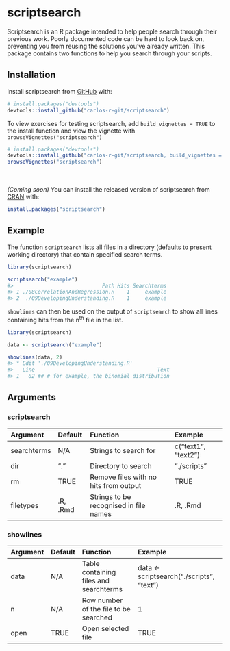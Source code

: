 
<!-- README.md is generated from README.Rmd. Please edit that file -->

# scriptsearch

<!-- badges: start -->

<!-- badges: end -->

Scriptsearch is an R package intended to help people search through
their previous work. Poorly documented code can be hard to look back on,
preventing you from reusing the solutions you’ve already written. This
package contains two functions to help you search through your scripts.

## Installation

Install scriptsearch from [GitHub](https://github.com/) with:

``` r
# install.packages("devtools")
devtools::install_github("carlos-r-git/scriptsearch")
```

To view exercises for testing scriptsearch, add `build_vignettes = TRUE`
to the install function and view the vignette with
`browseVignettes("scriptsearch")`

``` r
# install.packages("devtools")
devtools::install_github("carlos-r-git/scriptsearch, build_vignettes = TRUE")
browseVignettes("scriptsearch")
```

<br><br> *(Coming soon)* You can install the released version of
scriptsearch from [CRAN](https://CRAN.R-project.org) with:

``` r
install.packages("scriptsearch")
```

## Example

The function `scriptsearch` lists all files in a directory (defaults to
present working directory) that contain specified search terms.

``` r
library(scriptsearch)

scriptsearch("example")
#>                             Path Hits Searchterms
#> 1 ./08CorrelationAndRegression.R    1     example
#> 2  ./09DevelopingUnderstanding.R    1     example
```

`showlines` can then be used on the output of `scriptsearch` to show all
lines containing hits from the n<sup>th</sup> file in the list.

``` r
library(scriptsearch)

data <- scriptsearch("example")

showlines(data, 2)
#> * Edit './09DevelopingUnderstanding.R'
#>   Line                                        Text
#> 1   82 ## # for example, the binomial distribution
```

## Arguments

### scriptsearch

| Argument    | Default  | Function                               | Example             |
| :---------- | :------- | :------------------------------------- | :------------------ |
| searchterms | N/A      | Strings to search for                  | c(“text1”, “text2”) |
| dir         | “.”      | Directory to search                    | “./scripts”         |
| rm          | TRUE     | Remove files with no hits from output  | TRUE                |
| filetypes   | .R, .Rmd | Strings to be recognised in file names | .R, .Rmd            |

### showlines

| Argument | Default | Function                               | Example                                    |
| :------- | :------ | :------------------------------------- | :----------------------------------------- |
| data     | N/A     | Table containing files and searchterms | data \<- scriptsearch(“./scripts”, “text”) |
| n        | N/A     | Row number of the file to be searched  | 1                                          |
| open     | TRUE    | Open selected file                     | TRUE                                       |
